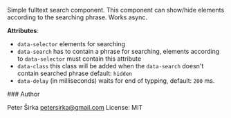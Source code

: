 Simple fulltext search component. This component can show/hide elements according to the searching phrase. Works async.

__Attributes__:
- `data-selector` elements for searching
- `data-search` has to contain a phrase for searching, elements according to `data-selector` must contain this attribute
- `data-class` this class will be added when the `data-search` doesn't contain searched phrase default: `hidden`
- `data-delay` (in milliseconds) waits for end of typping, default: `200` ms.

### Author

Peter Širka <petersirka@gmail.com>
License: MIT